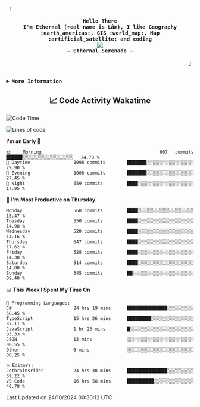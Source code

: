 <!-- Ethernal GitHub Profile -->
<div align="justify">

<!-- Profile -->
<p align="left"><strong><samp>「</samp></strong></p>
  <p align="center">
    <samp>
      <b>
        Hello There
      <br>
        I'm Ethernal (real name is Lâm), I like Geography :earth_americas:, GIS :world_map:, Map :artificial_satellite: and coding
      </b>
      <br>
        <image src="https://readme-typing-svg.herokuapp.com?font=Iosevka&size=16&color=6791c9&center=true&width=410&height=45&lines=Making%20world%20better%20by%20coding.">
      <br>
      <b>
        ~ Ethernal Serenade ~
      </b>
    </samp>
  </p>
<p align="right"><strong><samp>」</samp></strong></p>

<br>

<details>
<summary><samp><b>More Information</b></samp></summary>

<h2></h2><br>

<!-- Contact Me -->
<p align="center">
  <samp>
    [<a href="https://www.facebook.com/bavuongdaradi.3990">facebook</a>]
    [<a href="mailto:nguyenduclam0605@gmail.com">gmail</a>]
  </samp>
</p>

<h2></h2><br>

<!-- Profile Views Badge -->
<p align="center">
  <samp>
  <a href="#--------">
    <img src="https://komarev.com/ghpvc/?username=ethernal-serenade&label=Profile+Views&color=grey" alt="profile views" /> 
  </a>
  </samp>
</p>

<!-- Github Trophy -->
<div align="center">
  <table>
    <tr>
      <td><a href="#--------"><img align="center" alt="GitHub Trophy" src="https://github-trophies.vercel.app/?username=ethernal-serenade&rank=SECRET,SSS,SS,S,AAA,AA,A&row=2&column=3&margin-w=15&margin-h=15&no-frame=true&theme=nord"></a></td>
    </tr>
  </table>
</div>

<!-- Github Stats -->
<div align="center">
  <table>
    <tr>
      <td><a href="#--------"><img height="137px" align="center" alt="GitHub Stats" src="https://github-readme-stats.vercel.app/api?username=ethernal-serenade&count_private=true&show_icons=true&include_all_commits=true&line_height=21&hide_border=true&theme=nord"/></a></td>
      <td><a href="#--------"><img height="137px" align="center" alt="Top Language" src="https://github-readme-stats.vercel.app/api/top-langs/?username=ethernal-serenade&layout=compact&line_height=21&hide_border=true&theme=nord"/></a></td>
    </tr>
	<tr>
	  <td colspan="2" align="center"><a href="#--------"><img alt="GitHub Streak" src="https://github-readme-streak-stats.herokuapp.com/?user=Ethernal-Serenade&theme=algolia"></a></td>
	</tr>
  </table>
</div>
</details>

<h2 align='center'> 📈 Code Activity Wakatime </h2>

<!--START_SECTION:waka-->
![Code Time](http://img.shields.io/badge/Code%20Time-574%20hrs%2032%20mins-blue)

![Lines of code](https://img.shields.io/badge/From%20Hello%20World%20I%27ve%20Written-14.3%20million%20lines%20of%20code-blue)

**I'm an Early 🐤** 

```text
🌞 Morning                907 commits         ██████░░░░░░░░░░░░░░░░░░░   24.70 % 
🌆 Daytime                1098 commits        ███████░░░░░░░░░░░░░░░░░░   29.90 % 
🌃 Evening                1008 commits        ███████░░░░░░░░░░░░░░░░░░   27.45 % 
🌙 Night                  659 commits         ████░░░░░░░░░░░░░░░░░░░░░   17.95 % 
```
📅 **I'm Most Productive on Thursday** 

```text
Monday                   568 commits         ████░░░░░░░░░░░░░░░░░░░░░   15.47 % 
Tuesday                  550 commits         ████░░░░░░░░░░░░░░░░░░░░░   14.98 % 
Wednesday                520 commits         ████░░░░░░░░░░░░░░░░░░░░░   14.16 % 
Thursday                 647 commits         ████░░░░░░░░░░░░░░░░░░░░░   17.62 % 
Friday                   528 commits         ████░░░░░░░░░░░░░░░░░░░░░   14.38 % 
Saturday                 514 commits         ████░░░░░░░░░░░░░░░░░░░░░   14.00 % 
Sunday                   345 commits         ██░░░░░░░░░░░░░░░░░░░░░░░   09.40 % 
```


📊 **This Week I Spent My Time On** 

```text
💬 Programming Languages: 
C#                       24 hrs 19 mins      ███████████████░░░░░░░░░░   58.45 % 
TypeScript               15 hrs 26 mins      █████████░░░░░░░░░░░░░░░░   37.11 % 
JavaScript               1 hr 23 mins        █░░░░░░░░░░░░░░░░░░░░░░░░   03.33 % 
JSON                     13 mins             ░░░░░░░░░░░░░░░░░░░░░░░░░   00.55 % 
Other                    6 mins              ░░░░░░░░░░░░░░░░░░░░░░░░░   00.25 % 

🔥 Editors: 
Jetbrainsrider           24 hrs 38 mins      ███████████████░░░░░░░░░░   59.22 % 
VS Code                  16 hrs 58 mins      ██████████░░░░░░░░░░░░░░░   40.78 % 
```


 Last Updated on 24/10/2024 00:30:12 UTC
<!--END_SECTION:waka-->
